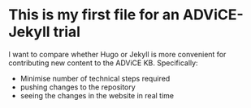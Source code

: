 # This is my first file for an ADViCE-Jekyll trial
I want to compare whether Hugo or Jekyll is more convenient for contributing new content to the ADViCE KB. Specifically:
- Minimise number of technical steps required
- pushing changes to the repository
- seeing the changes in the website in real time
